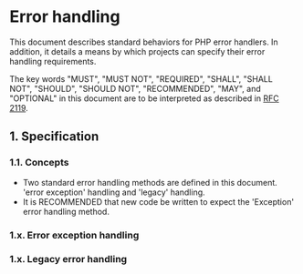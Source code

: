 # Error handling

This document describes standard behaviors for PHP error handlers. In addition,
it details a means by which projects can specify their error handling
requirements.

The key words "MUST", "MUST NOT", "REQUIRED", "SHALL", "SHALL NOT", "SHOULD",
"SHOULD NOT", "RECOMMENDED", "MAY", and "OPTIONAL" in this document are to be
interpreted as described in [RFC 2119].

## 1. Specification

### 1.1. Concepts

- Two standard error handling methods are defined in this document. 'error
  exception' handling and 'legacy' handling.
- It is RECOMMENDED that new code be written to expect the 'Exception' error
  handling method.

### 1.x. Error exception handling

### 1.x. Legacy error handling

<!-- References -->

[RFC 2119]: http://tools.ietf.org/html/rfc2119
